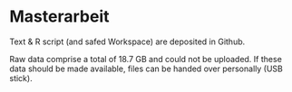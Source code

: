 # Masterarbeit 

Text & R script (and safed Workspace) are deposited in Github.

Raw data comprise a total of 18.7 GB and could not be uploaded. If these data should be made available, files can be handed over personally (USB stick). 






